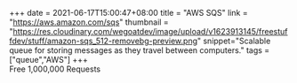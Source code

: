 +++
date = 2021-06-17T15:00:47+08:00
title = "AWS SQS"
link = "https://aws.amazon.com/sqs"
thumbnail = "https://res.cloudinary.com/wegoatdev/image/upload/v1623913145/freestuffdev/stuff/amazon-sqs_512-removebg-preview.png"
snippet="Scalable queue for storing messages as they travel between computers."
tags = ["queue","AWS"]
+++  
Free 1,000,000 Requests
